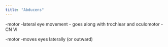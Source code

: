 ```yaml
---
title: "Abducens"
---
```

-motor
-lateral eye movement - goes along with trochlear and oculomotor
-CN VI

-motor
-moves eyes laterally (or outward)

